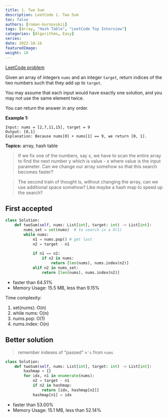 ```yaml
---
title: 1. Two Sum
description: LeetCode 1. Two Sum
toc: false
authors: [roman-kurnovskii]
tags: [Array, "Hash Table", "LeetCode Top Interview"]
categories: [Algorithms, Easy]
series:
date: 2022-10-16
featuredImage:
weight: 10
---
```


[LeetCode problem](https://leetcode.com/problems/two-sum/)

Given an array of integers `nums` and an integer `target`, return indices of the two numbers such that they add up to `target`.

You may assume that each input would have exactly one solution, and you may not use the same element twice.

You can return the answer in any order.

**Example 1:**

    Input: nums = [2,7,11,15], target = 9
    Output: [0,1]
    Explanation: Because nums[0] + nums[1] == 9, we return [0, 1].

**Topics:**
array, hash table

> If we fix one of the numbers, say x, we have to scan the entire array to find the next number y which is value - x where value is the input parameter. Can we change our array somehow so that this search becomes faster?

> The second train of thought is, without changing the array, can we use additional space somehow? Like maybe a hash map to speed up the search?

## First accepted

```python
class Solution:
    def twoSum(self, nums: List[int], target: int) -> List[int]:
        nums_set = set(nums)  # to search in a O(1)
        while nums:
            n1 = nums.pop() # get last
            n2 = target - n1
            
            if n1 == n2:
                if n2 in nums:
                    return [len(nums), nums.index(n2)]
            elif n2 in nums_set:
                return [len(nums), nums.index(n2)]
```

- faster than 64.51%
- Memory Usage: 15.5 MB, less than 9.15%

Time complexity:
1. set(nums): O(n)
2. while nums: O(n)
3. nums.pop: O(1)
4. nums.index: O(n)


## Better solution

> remember indexes of "passed" `n's` from `nums`

```python
class Solution:
    def twoSum(self, nums: List[int], target: int) -> List[int]:
        hashmap = {}
        for idx, n1 in enumerate(nums):
            n2 = target - n1
            if n2 in hashmap:
                return [idx, hashmap[n2]]
            hashmap[n1] = idx
```

- faster than 53.00%
- Memory Usage: 15.1 MB, less than 52.14%
